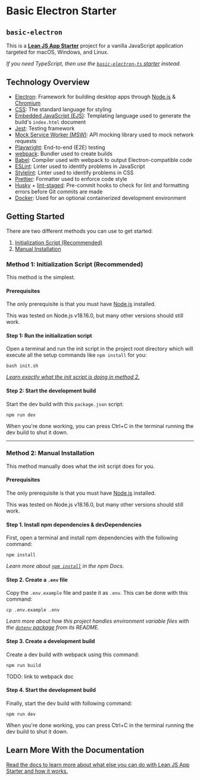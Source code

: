 # Basic Electron Starter

## `basic-electron`

This is a **[Lean JS App Starter](https://github.com/mattlean/lean-js-app-starter)** project for a vanilla JavaScript application targeted for macOS, Windows, and Linux.

_If you need TypeScript, then use the [`basic-electron-ts` starter](https://github.com/mattlean/lean-js-app-starter/tree/master/starters/basic-electron-ts) instead._

## Technology Overview

-   [Electron](https://electronjs.org): Framework for building desktop apps through [Node.js](https://nodejs.org) & [Chromium](https://chromium.org/chromium-projects)
-   [CSS](https://w3.org/Style/CSS/Overview.en.html): The standard language for styling
-   [Embedded JavaScript (EJS)](https://ejs.co): Templating language used to generate the build's `index.html` document
-   [Jest](https://jestjs.io): Testing framework
-   [Mock Service Worker (MSW)](https://mswjs.io): API mocking library used to mock network requests
-   [Playwright](https://playwright.dev): End-to-end (E2E) testing
-   [webpack](https://webpack.js.org): Bundler used to create builds
-   [Babel](https://babeljs.io): Compiler used with webpack to output Electron-compatible code
-   [ESLint](https://eslint.org): Linter used to identify problems in JavaScript
-   [Stylelint](https://stylelint.io): Linter used to identify problems in CSS
-   [Prettier](https://prettier.io): Formatter used to enforce code style
-   [Husky](https://typicode.github.io/husky) + [lint-staged](https://github.com/okonet/lint-staged): Pre-commit hooks to check for lint and formatting errors before Git commits are made
-   [Docker](https://docker.com): Used for an optional containerized development environment

## Getting Started

There are two different methods you can use to get started:

1. [Initialization Script (Recommended)](#method-1-initialization-script-recommended)
2. [Manual Installation](#method-2-manual-installation)

### Method 1: Initialization Script (Recommended)

This method is the simplest.

#### Prerequisites

The only prerequisite is that you must have [Node.js](https://nodejs.org/en/download/package-manager) installed.

This was tested on Node.js v18.16.0, but many other versions should still work.

#### Step 1: Run the initialization script

Open a terminal and run the init script in the project root directory which will execute all the setup commands like `npm install` for you:

```console
bash init.sh
```

_[Learn exactly what the init script is doing in method 2.](#method-2-manual-installation)_

#### Step 2: Start the development build

Start the dev build with this `package.json` script:

```console
npm run dev
```

When you're done working, you can press Ctrl+C in the terminal running the dev build to shut it down.

---

### Method 2: Manual Installation

This method manually does what the init script does for you.

#### Prerequisites

The only prerequisite is that you must have [Node.js](https://nodejs.org/en/download/package-manager) installed.

This was tested on Node.js v18.16.0, but many other versions should still work.

#### Step 1. Install npm dependencies & devDependencies

First, open a terminal and install npm dependencies with the following command:

```console
npm install
```

_Learn more about [`npm install`](https://docs.npmjs.com/cli/v10/commands/npm-install) in the npm Docs._

#### Step 2. Create a `.env` file

Copy the `.env.example` file and paste it as `.env`. This can be done with this command:

```console
cp .env.example .env
```

_Learn more about how this project handles environment variable files with the [`dotenv` package](https://github.com/motdotla/dotenv) from its README._

#### Step 3. Create a development build

Create a dev build with webpack using this command:

```console
npm run build
```

TODO: link to webpack doc

#### Step 4. Start the development build

Finally, start the dev build with following command:

```console
npm run dev
```

When you're done working, you can press Ctrl+C in the terminal running the dev build to shut it down.

## Learn More With the Documentation

[Read the docs to learn more about what else you can do with Lean JS App Starter and how it works.](https://github.com/mattlean/lean-js-app-starter/tree/master/docs)
